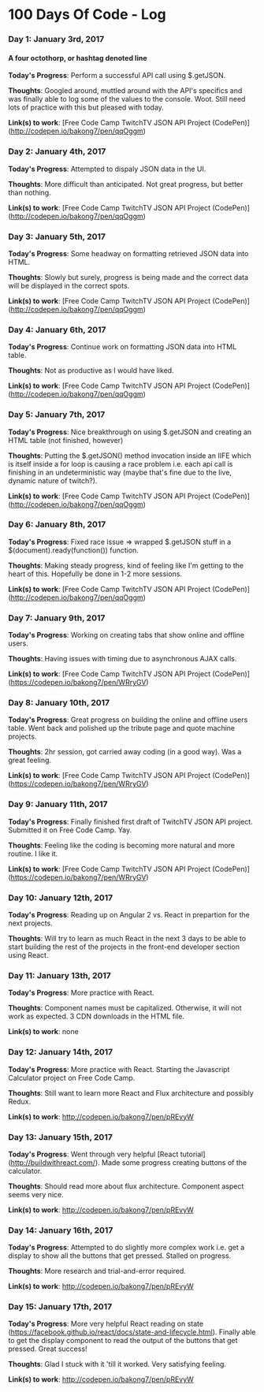# 100 Days Of Code - Log

### Day 1: January 3rd, 2017
#### A four octothorp, or hashtag denoted line

**Today's Progress**: Perform a successful API call using $.getJSON.

**Thoughts**: Googled around, muttled around with the API's specifics and was finally able to log some of the values to the console. Woot. Still need lots of practice with this but pleased with today.

**Link(s) to work**: [Free Code Camp TwitchTV JSON API Project (CodePen)] (http://codepen.io/bakong7/pen/qqOggm)

### Day 2: January 4th, 2017

**Today's Progress**: Attempted to dispaly JSON data in the UI.

**Thoughts**: More difficult than anticipated. Not great progress, but better than nothing.

**Link(s) to work**: [Free Code Camp TwitchTV JSON API Project (CodePen)] (http://codepen.io/bakong7/pen/qqOggm)

### Day 3: January 5th, 2017

**Today's Progress**: Some headway on formatting retrieved JSON data into HTML.

**Thoughts**: Slowly but surely, progress is being made and the correct data will be displayed in the correct spots.

**Link(s) to work**: [Free Code Camp TwitchTV JSON API Project (CodePen)] (http://codepen.io/bakong7/pen/qqOggm)

### Day 4: January 6th, 2017

**Today's Progress**: Continue work on formatting JSON data into HTML table.

**Thoughts**: Not as productive as I would have liked.

**Link(s) to work**: [Free Code Camp TwitchTV JSON API Project (CodePen)] (http://codepen.io/bakong7/pen/qqOggm)

### Day 5: January 7th, 2017

**Today's Progress**: Nice breakthrough on using $.getJSON and creating an HTML table (not finished, however)

**Thoughts**: Putting the $.getJSON() method invocation inside an IIFE which is itself inside a for loop is causing a race problem i.e.  each api call is finishing in an undeterministic way (maybe that's fine due to the live, dynamic nature of twitch?).

**Link(s) to work**: [Free Code Camp TwitchTV JSON API Project (CodePen)] (http://codepen.io/bakong7/pen/qqOggm)

### Day 6: January 8th, 2017

**Today's Progress**: Fixed race issue => wrapped $.getJSON stuff in a $(document).ready(function()) function.

**Thoughts**: Making steady progress, kind of feeling like I'm getting to the heart of this. Hopefully be done in 1-2 more sessions.

**Link(s) to work**: [Free Code Camp TwitchTV JSON API Project (CodePen)] (http://codepen.io/bakong7/pen/qqOggm)

### Day 7: January 9th, 2017

**Today's Progress**: Working on creating tabs that show online and offline users.

**Thoughts**: Having issues with timing due to asynchronous AJAX calls.

**Link(s) to work**: [Free Code Camp TwitchTV JSON API Project (CodePen)] (https://codepen.io/bakong7/pen/WRryGV)

### Day 8: January 10th, 2017

**Today's Progress**: Great progress on building the online and offline users table. Went back and polished up the tribute page and quote machine projects.

**Thoughts**: 2hr session, got carried away coding (in a good way). Was a great feeling.

**Link(s) to work**: [Free Code Camp TwitchTV JSON API Project (CodePen)] (https://codepen.io/bakong7/pen/WRryGV)

### Day 9: January 11th, 2017

**Today's Progress**: Finally finished first draft of TwitchTV JSON API project. Submitted it on Free Code Camp. Yay.

**Thoughts**: Feeling like the coding is becoming more natural and more routine. I like it.

**Link(s) to work**: [Free Code Camp TwitchTV JSON API Project (CodePen)] (https://codepen.io/bakong7/pen/WRryGV)

### Day 10: January 12th, 2017

**Today's Progress**: Reading up on Angular 2 vs. React in prepartion for the next projects.

**Thoughts**: Will try to learn as much React in the next 3 days to be able to start building the rest of the projects in the front-end developer section using React.

### Day 11: January 13th, 2017

**Today's Progress**: More practice with React.

**Thoughts**: Component names must be capitalized. Otherwise, it will not work as expected. 3 CDN downloads in the HTML file.

**Link(s) to work**: none

### Day 12: January 14th, 2017

**Today's Progress**: More practice with React. Starting the Javascript Calculator project on Free Code Camp.

**Thoughts**: Still want to learn more React and Flux architecture and possibly Redux.

**Link(s) to work**: http://codepen.io/bakong7/pen/pREvyW

### Day 13: January 15th, 2017

**Today's Progress**: Went through very helpful [React tutorial] (http://buildwithreact.com/). Made some progress creating buttons of the calculator.

**Thoughts**: Should read more about flux architecture. Component aspect seems very nice.

**Link(s) to work**: http://codepen.io/bakong7/pen/pREvyW

### Day 14: January 16th, 2017

**Today's Progress**: Attempted to do slightly more complex work i.e. get a display to show all the buttons that get pressed. Stalled on progress.

**Thoughts**: More research and trial-and-error required.

**Link(s) to work**: http://codepen.io/bakong7/pen/pREvyW

### Day 15: January 17th, 2017

**Today's Progress**: More very helpful React reading on state (https://facebook.github.io/react/docs/state-and-lifecycle.html). Finally able to get the display component to read the output of the buttons that get pressed. Great success!

**Thoughts**: Glad I stuck with it 'till it worked. Very satisfying feeling.

**Link(s) to work**: http://codepen.io/bakong7/pen/pREvyW
